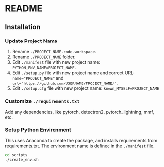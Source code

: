# README

## Installation

### Update Project Name

1. Rename `./PROJECT_NAME.code-workspace`.
2. Rename `./PROJECT_NAME` folder.
3. Edit `./manifest` file with new project name: `PYTHON_ENV_NAME=PROJECT_NAME`.
4. Edit `./setup.py` file with new project name and correct URL: `name="PROJECT_NAME"` and `url="https://github.com/USERNAME/PROJECT_NAME/"`.
5. Edit `./setup.cfg` file with new project name: `known_MYSELF=PROJECT_NAME`

### Customize `./requirements.txt`

Add any dependencies, like pytorch, detectron2, pytorch_lightning, mmf, etc.

### Setup Python Environment

This uses Anaconda to create the package, and installs requirements from requirements.txt. The environment name is defined in the `./manifest` file.

```bash
cd scripts
./create_env.sh
```
